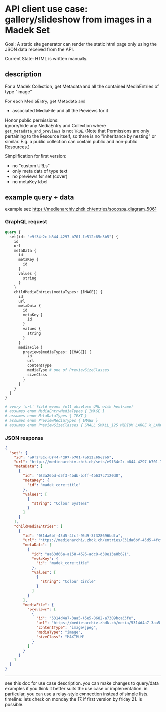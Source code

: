# API client use case: gallery/slideshow from images in a Madek Set

Goal: A static site generator can render the static html page only using the JSON
data received from the API.

Current State: HTML is written manually.

## description

For a Madek Collection, get Metadata and all the contained MediaEntries of type "image"

For each MediaEntry, get Metadata and

- associated MediaFile and all the Previews for it

Honor public permissions:  
ignore/hide any MediaEntry and Collection where `get_metadata_and_previews` is not `TRUE`.
(Note that Permissions are only pertaining to the Resource itself,
so there is no "inheritance by nesting" or similar. E.g. a public collection can
contain public and non-public Resources.)

Simplification for first version:

- no "custom URLs"
- only meta data of type text
- no previews for set (cover)
- no metaKey label

## example query + data

example set: https://medienarchiv.zhdk.ch/entries/socospa_diagram_5061

### GraphQL request 

```graphql
query {
  set(id: "e9f34e2c-b844-4297-b701-7e512c65e3b5") {
    id
    url
    metaData {
      id
      metaKey {
        id
      }
      values {
        string
      }
    }
    childMediaEntries(mediaTypes: [IMAGE]) {
      id
      url
      metaData {
        id
        metaKey {
          id
        }
        values {
          string
        }
      }
      mediaFile {
        previews(mediaTypes: [IMAGE]) {
          id
          url
          contentType
          mediaType # one of PreviewSizeClasses
          sizeClass
        }
      }
    }
  }
}

# every `url` field means full absolute URL with hostname!
# assumes enum MediaEntryMediaTypes { IMAGE }
# assumes enum MetaDataTypes { TEXT }
# assumes enum PreviewMediaTypes { IMAGE }
# assumes enum PreviewSizeClasses { SMALL SMALL_125 MEDIUM LARGE X_LARGE MAXIMUM }
```

### JSON response


```json
{
  "set": {
    "id": "e9f34e2c-b844-4297-b701-7e512c65e3b5",
    "url": "https://medienarchiv.zhdk.ch/sets/e9f34e2c-b844-4297-b701-7e512c65e3b5",
    "metaData": [
      {
        "id": "623a26bd-d5f3-4bdb-bbff-4b637c7120d0",
        "metaKey": {
          "id": "madek_core:title"
        },
        "values": [
          {
            "string": "Colour Systems"
          }
        ]
      }
    ],
    "childMediaEntries": [
      {
        "id": "031da6bf-45d5-4fcf-96d9-3f328696bdfa",
        "url": "https://medienarchiv.zhdk.ch/entries/031da6bf-45d5-4fcf-96d9-3f328696bdfa",
        "metaData": [
          {
            "id": "aa63d66a-a158-4595-adc8-d38e13a8b621",
            "metaKey": {
              "id": "madek_core:title"
            },
            "values": [
              {
                "string": "Colour Circle"
              }
            ]
          }
        ],
        "mediaFile": {
          "previews": [
            {
              "id": "5314d4a7-3aa5-45e5-8682-a7309bca63fe",
              "url": "https://medienarchiv.zhdk.ch/media/5314d4a7-3aa5-45e5-8682-a7309bca63fe",
              "contentType": "image/jpeg",
              "mediaType": "image",
              "sizeClass": "MAXIMUM"
            }
          ]
        }
      }
    ]
  }
}
```

---

see this doc for use case description.
you can make changes to query/data examples if you think it better suits the use case or implementation.
in particular, you can use a relay-style connection instead of simple lists.
timeline: lets check on monday the 17. if first version by friday 21. is possible.
